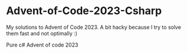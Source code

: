 # Advent-of-Code-2023-Csharp
My solutions to Advent of Code 2023. A bit hacky because I try to solve them fast and not optimally :) 

Pure c# Advent of code 2023
